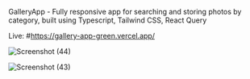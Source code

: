 GalleryApp - Fully responsive app for searching and storing photos by category, built using Typescript, Tailwind CSS, React Query

Live: #https://gallery-app-green.vercel.app/


![Screenshot (44)](https://github.com/Guram11/GalleryApp/assets/121447764/ef38ceef-8b94-44d5-8b54-da721bf67a2a)

![Screenshot (43)](https://github.com/Guram11/GalleryApp/assets/121447764/5fdeb8a4-d680-46e9-847d-b8d34daf9deb)
